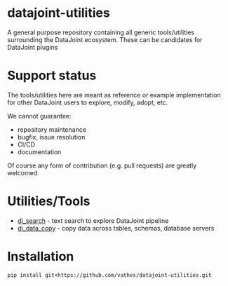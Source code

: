 # datajoint-utilities
A general purpose repository containing all generic tools/utilities surrounding the DataJoint ecosystem. These can be candidates for DataJoint plugins


# Support status

The tools/utilities here are meant as reference or example implementation for other DataJoint 
users to explore, modify, adopt, etc.

We cannot guarantee:
+ repository maintenance
+ bugfix, issue resolution
+ CI/CD
+ documentation

Of course any form of contribution (e.g. pull requests) are greatly welcomed. 


# Utilities/Tools

+ [dj_search](./datajoint_utilities/dj_search) - text search to explore DataJoint pipeline
+ [dj_data_copy](./datajoint_utilities/dj_data_copy) - copy data across tables, schemas, database servers


# Installation

```
pip install git+https://github.com/vathes/datajoint-utilities.git
```
